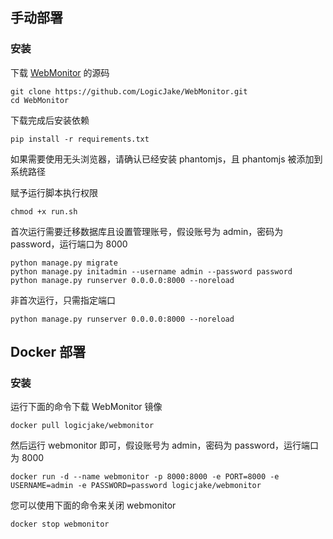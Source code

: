 ## 手动部署

### 安装

下载 [WebMonitor](https://github.com/LogicJake/WebMonitor) 的源码

```
git clone https://github.com/LogicJake/WebMonitor.git
cd WebMonitor
```

下载完成后安装依赖

```
pip install -r requirements.txt
```

如果需要使用无头浏览器，请确认已经安装 phantomjs，且 phantomjs 被添加到系统路径

赋予运行脚本执行权限

```
chmod +x run.sh
```

首次运行需要迁移数据库且设置管理账号，假设账号为 admin，密码为 password，运行端口为 8000

```
python manage.py migrate
python manage.py initadmin --username admin --password password
python manage.py runserver 0.0.0.0:8000 --noreload
```

非首次运行，只需指定端口
```
python manage.py runserver 0.0.0.0:8000 --noreload
```

## Docker 部署

### 安装

运行下面的命令下载 WebMonitor 镜像

```
docker pull logicjake/webmonitor
```

然后运行 webmonitor 即可，假设账号为 admin，密码为 password，运行端口为 8000

```
docker run -d --name webmonitor -p 8000:8000 -e PORT=8000 -e USERNAME=admin -e PASSWORD=password logicjake/webmonitor
```

您可以使用下面的命令来关闭 webmonitor

```
docker stop webmonitor
```